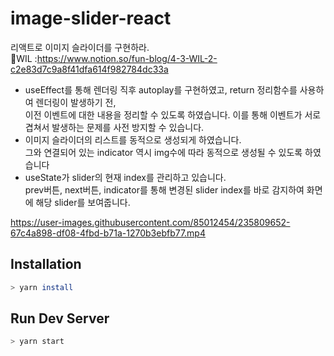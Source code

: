 # image-slider-react
리액트로 이미지 슬라이더를 구현하라.<br>
📕WIL :https://www.notion.so/fun-blog/4-3-WIL-2-c2e83d7c9a8f41dfa614f982784dc33a

- useEffect를 통해 렌더링 직후 autoplay를 구현하였고, return 정리함수를 사용하여 렌더링이 발생하기 전,<br>
  이전 이벤트에 대한 내용을 정리할 수 있도록 하였습니다. 이를 통해 이벤트가 서로 겹쳐서 발생하는 문제를 사전 방지할 수 있습니다.
- 이미지 슬라이더의 리스트를 동적으로 생성되게 하였습니다.<br>
  그와 연결되어 있는 indicator 역시 img수에 따라 동적으로 생성될 수 있도록 하였습니다
- useState가 slider의 현재 index를 관리하고 있습니다.<br>
  prev버튼, next버튼, indicator를 통해 변경된 slider index를 바로 감지하여 화면에 해당 slider를 보여줍니다.

https://user-images.githubusercontent.com/85012454/235809652-67c4a898-df08-4fbd-b71a-1270b3ebfb77.mp4


## Installation

```bash
> yarn install
```

## Run Dev Server

```bash
> yarn start
```
